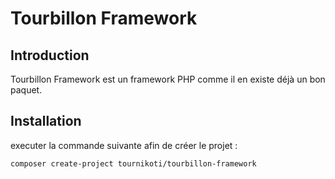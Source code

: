# Tourbillon Framework

## Introduction

Tourbillon Framework est un framework PHP comme il en existe déjà un bon paquet.

## Installation

executer la commande suivante afin de créer le projet :

```
composer create-project tournikoti/tourbillon-framework
```
